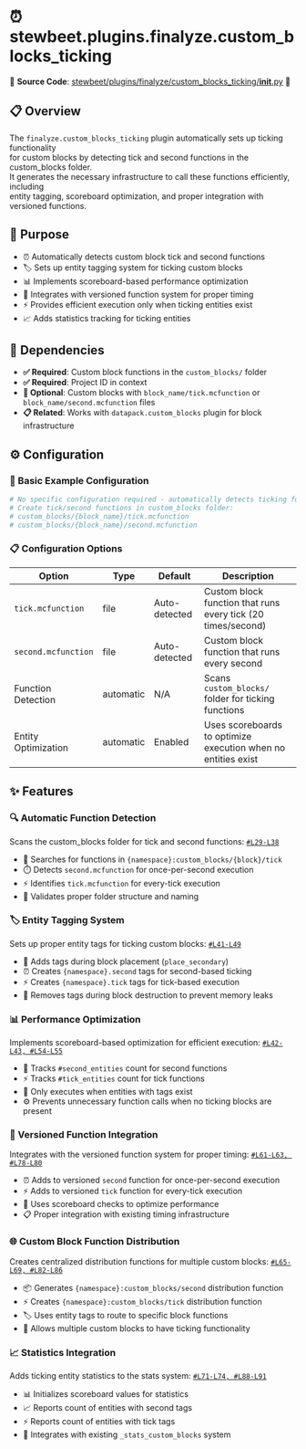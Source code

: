 
# ⏰ stewbeet.plugins.finalyze.custom_blocks_ticking

📄 **Source Code**: [stewbeet/plugins/finalyze/custom_blocks_ticking/__init__.py](../../python_package/stewbeet/plugins/finalyze/custom_blocks_ticking/__init__.py) 🔗

## 📋 Overview
The `finalyze.custom_blocks_ticking` plugin automatically sets up ticking functionality<br>
for custom blocks by detecting tick and second functions in the custom_blocks folder.<br>
It generates the necessary infrastructure to call these functions efficiently, including<br>
entity tagging, scoreboard optimization, and proper integration with versioned functions.

## 🎯 Purpose
- ⏰ Automatically detects custom block tick and second functions
- 🏷️ Sets up entity tagging system for ticking custom blocks
- 📊 Implements scoreboard-based performance optimization
- 🔄 Integrates with versioned function system for proper timing
- ⚡ Provides efficient execution only when ticking entities exist
- 📈 Adds statistics tracking for ticking entities

## 🔗 Dependencies
- **✅ Required**: Custom block functions in the `custom_blocks/` folder
- **✅ Required**: Project ID in context
- **🔧 Optional**: Custom blocks with `block_name/tick.mcfunction` or `block_name/second.mcfunction` files
- **📋 Related**: Works with `datapack.custom_blocks` plugin for block infrastructure

## ⚙️ Configuration

### 🎯 Basic Example Configuration
```yaml
# No specific configuration required - automatically detects ticking functions
# Create tick/second functions in custom_blocks folder:
# custom_blocks/{block_name}/tick.mcfunction
# custom_blocks/{block_name}/second.mcfunction
```

### 📋 Configuration Options

| Option | Type | Default | Description |
|--------|------|---------|-------------|
| `tick.mcfunction` | file | Auto-detected | Custom block function that runs every tick (20 times/second) |
| `second.mcfunction` | file | Auto-detected | Custom block function that runs every second |
| Function Detection | automatic | N/A | Scans `custom_blocks/` folder for ticking functions |
| Entity Optimization | automatic | Enabled | Uses scoreboards to optimize execution when no entities exist |

## ✨ Features

### 🔍 Automatic Function Detection
Scans the custom_blocks folder for tick and second functions: [`#L29-L38`](../../python_package/stewbeet/plugins/finalyze/custom_blocks_ticking/__init__.py#L29-L38)
- 📁 Searches for functions in `{namespace}:custom_blocks/{block}/tick`
- ⏱️ Detects `second.mcfunction` for once-per-second execution
- ⚡ Identifies `tick.mcfunction` for every-tick execution
- 🎯 Validates proper folder structure and naming

### 🏷️ Entity Tagging System
Sets up proper entity tags for ticking custom blocks: [`#L41-L49`](../../python_package/stewbeet/plugins/finalyze/custom_blocks_ticking/__init__.py#L41-L49)
- 🔖 Adds tags during block placement (`place_secondary`)
- ⏰ Creates `{namespace}.second` tags for second-based ticking
- ⚡ Creates `{namespace}.tick` tags for tick-based execution
- 🧹 Removes tags during block destruction to prevent memory leaks

### 📊 Performance Optimization
Implements scoreboard-based optimization for efficient execution: [`#L42-L43, #L54-L55`](../../python_package/stewbeet/plugins/finalyze/custom_blocks_ticking/__init__.py#L42-L43)
- 🔢 Tracks `#second_entities` count for second functions
- ⚡ Tracks `#tick_entities` count for tick functions
- 🎯 Only executes when entities with tags exist
- ⚙️ Prevents unnecessary function calls when no ticking blocks are present

### 🔄 Versioned Function Integration
Integrates with the versioned function system for proper timing: [`#L61-L63, #L78-L80`](../../python_package/stewbeet/plugins/finalyze/custom_blocks_ticking/__init__.py#L61-L63)
- ⏰ Adds to versioned `second` function for once-per-second execution
- ⚡ Adds to versioned `tick` function for every-tick execution
- 🎯 Uses scoreboard checks to optimize performance
- 📋 Proper integration with existing timing infrastructure

### 🌐 Custom Block Function Distribution
Creates centralized distribution functions for multiple custom blocks: [`#L65-L69, #L82-L86`](../../python_package/stewbeet/plugins/finalyze/custom_blocks_ticking/__init__.py#L65-L69)
- 📦 Generates `{namespace}:custom_blocks/second` distribution function
- ⚡ Creates `{namespace}:custom_blocks/tick` distribution function
- 🏷️ Uses entity tags to route to specific block functions
- 🔄 Allows multiple custom blocks to have ticking functionality

### 📈 Statistics Integration
Adds ticking entity statistics to the stats system: [`#L71-L74, #L88-L91`](../../python_package/stewbeet/plugins/finalyze/custom_blocks_ticking/__init__.py#L71-L74)
- 📊 Initializes scoreboard values for statistics
- 📈 Reports count of entities with second tags
- ⚡ Reports count of entities with tick tags
- 🎯 Integrates with existing `_stats_custom_blocks` system 

